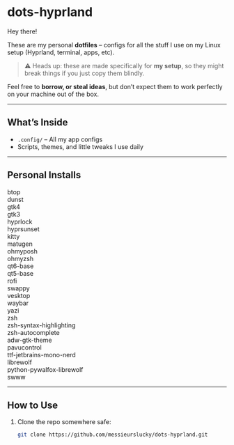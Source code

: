 # dots-hyprland

Hey there!  

These are my personal **dotfiles** – configs for all the stuff I use on my Linux setup (Hyprland, terminal, apps, etc).  

> ⚠️ Heads up: these are made specifically for **my setup**, so they might break things if you just copy them blindly.  

Feel free to **borrow, or steal ideas**, but don’t expect them to work perfectly on your machine out of the box.  

---

## What’s Inside
- `.config/` – All my app configs
- Scripts, themes, and little tweaks I use daily

---

## Personal Installs
btop  
dunst  
gtk4  
gtk3  
hyprlock  
hyprsunset  
kitty  
matugen  
ohmyposh  
ohmyzsh  
qt6-base  
qt5-base  
rofi  
swappy  
vesktop  
waybar  
yazi  
zsh  
zsh-syntax-highlighting  
zsh-autocomplete  
adw-gtk-theme  
pavucontrol  
ttf-jetbrains-mono-nerd  
librewolf  
python-pywalfox-librewolf  
swww  

---

## How to Use
1. Clone the repo somewhere safe:  
   ```bash
   git clone https://github.com/messieurslucky/dots-hyprland.git
